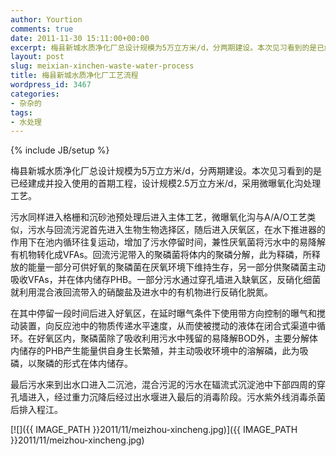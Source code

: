 ```yaml
---
author: Yourtion
comments: true
date: 2011-11-30 15:11:00+00:00
excerpt: 梅县新城水质净化厂总设计规模为5万立方米/d，分两期建设。本次见习看到的是已经建成并投入使用的首期工程，设计规模2.5万立方米/d，采用微曝氧化沟处理工艺。
layout: post
slug: meixian-xinchen-waste-water-process
title: 梅县新城水质净化厂工艺流程
wordpress_id: 3467
categories:
- 杂杂的
tags:
- 水处理
---
```

{% include JB/setup %}

梅县新城水质净化厂总设计规模为5万立方米/d，分两期建设。本次见习看到的是已经建成并投入使用的首期工程，设计规模2.5万立方米/d，采用微曝氧化沟处理工艺。

污水同样进入格栅和沉砂池预处理后进入主体工艺，微曝氧化沟与A/A/O工艺类似，污水与回流污泥首先进入生物生物选择区，随后进入厌氧区，在水下推进器的作用下在池内循环往复运动，增加了污水停留时间，兼性厌氧菌将污水中的易降解有机物转化成VFAs。回流污泥带入的聚磷菌将体内的聚磷分解，此为释磷，所释放的能量一部分可供好氧的聚磷菌在厌氧环境下维持生存，另一部分供聚磷菌主动吸收VFAs，并在体内储存PHB。一部分污水通过穿孔墙进入缺氧区，反硝化细菌就利用混合液回流带入的硝酸盐及进水中的有机物进行反硝化脱氮。

在其中停留一段时间后进入好氧区，在延时曝气条件下使用带方向控制的曝气和搅动装置，向反应池中的物质传递水平速度，从而使被搅动的液体在闭合式渠道中循环。在好氧区内，聚磷菌除了吸收利用污水中残留的易降解BOD外，主要分解体内储存的PHB产生能量供自身生长繁殖，并主动吸收环境中的溶解磷，此为吸磷，以聚磷的形式在体内储存。

最后污水来到出水口进入二沉池，混合污泥的污水在辐流式沉淀池中下部四周的穿孔墙进入，经过重力沉降后经过出水堰进入最后的消毒阶段。污水紫外线消毒杀菌后排入程江。

[![]({{ IMAGE_PATH }}2011/11/meizhou-xincheng.jpg)]({{ IMAGE_PATH }}2011/11/meizhou-xincheng.jpg)
